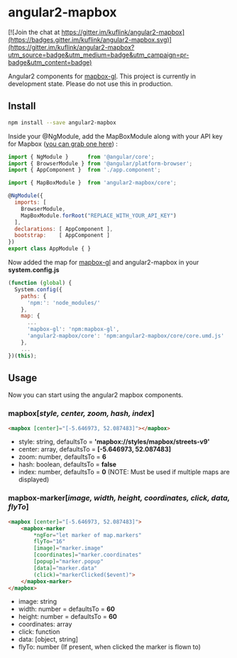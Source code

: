 # angular2-mapbox

[![Join the chat at https://gitter.im/kuflink/angular2-mapbox](https://badges.gitter.im/kuflink/angular2-mapbox.svg)](https://gitter.im/kuflink/angular2-mapbox?utm_source=badge&utm_medium=badge&utm_campaign=pr-badge&utm_content=badge)

Angular2 components for [mapbox-gl](https://www.npmjs.com/package/mapbox-gl). This project is currently in development state. Please do not use this in production.

## Install

```bash
npm install --save angular2-mapbox
```

Inside your @NgModule, add the MapBoxModule along with your API key for Mapbox ([you can grab one here](https://www.mapbox.com/studio/account/tokens/)) :

```javascript
import { NgModule }      from '@angular/core';
import { BrowserModule } from '@angular/platform-browser';
import { AppComponent }  from './app.component';

import { MapBoxModule }  from 'angular2-mapbox/core';

@NgModule({
  imports: [ 
    BrowserModule, 
    MapBoxModule.forRoot("REPLACE_WITH_YOUR_API_KEY")
  ],
  declarations: [ AppComponent ],
  bootstrap:    [ AppComponent ]
})
export class AppModule { }
```

Now added the map for [mapbox-gl](https://www.npmjs.com/package/mapbox-gl) and angular2-mapbox in your **system.config.js**

```javascript
(function (global) {
  System.config({
    paths: {
      'npm:': 'node_modules/'
    },
    map: {
      ...
      'mapbox-gl': 'npm:mapbox-gl',
      'angular2-mapbox/core': 'npm:angular2-mapbox/core/core.umd.js'
    },
    ...
})(this);
```

## Usage

Now you can start using the angular2 mapbox components.

### mapbox[_style, center, zoom, hash, index_]

```html
<mapbox [center]="[-5.646973, 52.087483]"></mapbox>
```

* style: string, defaultsTo = **'mapbox://styles/mapbox/streets-v9'**
* center: array, defaultsTo = **[-5.646973, 52.087483]**
* zoom: number, defaultsTo = **6**
* hash: boolean, defaultsTo = **false**
* index: number, defaultsTo = **0** (NOTE: Must be used if multiple maps are displayed)

### mapbox-marker[_image, width, height, coordinates, click, data, flyTo_]

```html
<mapbox [center]="[-5.646973, 52.087483]">
    <mapbox-marker
        *ngFor="let marker of map.markers"
        flyTo="16"
        [image]="marker.image"
        [coordinates]="marker.coordinates"
        [popup]="marker.popup"
        [data]="marker.data"
        (click)="markerClicked($event)">
    </mapbox-marker>
</mapbox>
```

* image: string
* width: number = defaultsTo = **60**
* height: number = defaultsTo = **60**
* coordinates: array 
* click: function
* data: [object, string]
* flyTo: number (If present, when clicked the marker is flown to)